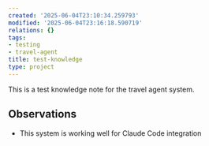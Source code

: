 ```yaml
---
created: '2025-06-04T23:10:34.259793'
modified: '2025-06-04T23:16:18.590719'
relations: {}
tags:
- testing
- travel-agent
title: test-knowledge
type: project
---
```


This is a test knowledge note for the travel agent system.


## Observations

- This system is working well for Claude Code integration
